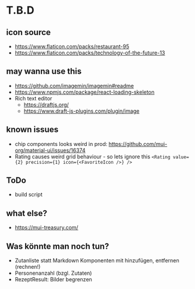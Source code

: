 # T.B.D

## icon source

- https://www.flaticon.com/packs/restaurant-95
- https://www.flaticon.com/packs/technology-of-the-future-13

## may wanna use this

- https://github.com/imagemin/imagemin#readme
- https://www.npmjs.com/package/react-loading-skeleton
- Rich text editor
  - https://draftjs.org/
  - https://www.draft-js-plugins.com/plugin/image

## known issues

- chip components looks weird in prod: https://github.com/mui-org/material-ui/issues/16374
- Rating causes weird grid behaviour - so lets ignore this `<Rating value={2} precision={1} icon={<FavoriteIcon />} />`

## ToDo

- build script

## what else?

- https://mui-treasury.com/

## Was könnte man noch tun?

- Zutanliste statt Markdown Komponenten mit hinzufügen, entfernen (rechnen!)
- Personenanzahl (bzgl. Zutaten)
- RezeptResult: Bilder begrenzen
